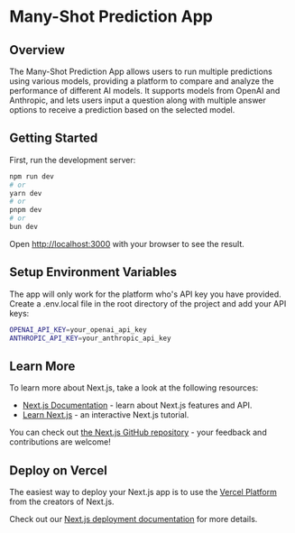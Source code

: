 # Many-Shot Prediction App

## Overview

The Many-Shot Prediction App allows users to run multiple predictions using various models, providing a platform to compare and analyze the performance of different AI models. It supports models from OpenAI and Anthropic, and lets users input a question along with multiple answer options to receive a prediction based on the selected model.

## Getting Started

First, run the development server:

```bash
npm run dev
# or
yarn dev
# or
pnpm dev
# or
bun dev
```

Open [http://localhost:3000](http://localhost:3000) with your browser to see the result.

## Setup Environment Variables

The app will only work for the platform who's API key you have provided. Create a .env.local file in the root directory of the project and add your API keys:

```bash
OPENAI_API_KEY=your_openai_api_key
ANTHROPIC_API_KEY=your_anthropic_api_key
```

## Learn More

To learn more about Next.js, take a look at the following resources:

- [Next.js Documentation](https://nextjs.org/docs) - learn about Next.js features and API.
- [Learn Next.js](https://nextjs.org/learn) - an interactive Next.js tutorial.

You can check out [the Next.js GitHub repository](https://github.com/vercel/next.js/) - your feedback and contributions are welcome!

## Deploy on Vercel

The easiest way to deploy your Next.js app is to use the [Vercel Platform](https://vercel.com/new?utm_medium=default-template&filter=next.js&utm_source=create-next-app&utm_campaign=create-next-app-readme) from the creators of Next.js.

Check out our [Next.js deployment documentation](https://nextjs.org/docs/deployment) for more details.
